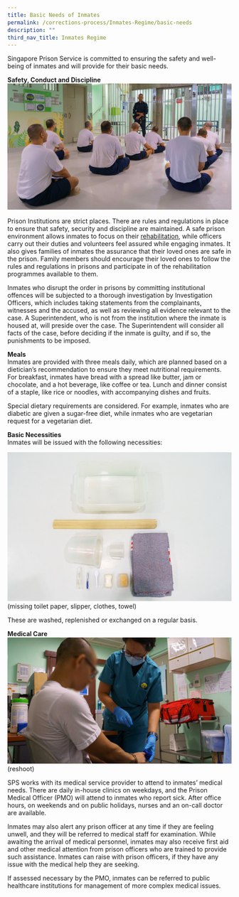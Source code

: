 ```yaml
---
title: Basic Needs of Inmates
permalink: /corrections-process/Inmates-Regime/basic-needs
description: ""
third_nav_title: Inmates Regime
---
```

Singapore Prison Service is committed to ensuring the safety and well-being of inmates and will provide for their basic needs.

**Safety, Conduct and Discipline**<br>
![](/images/Prison%20Life/2022-PrisonRegime-MusterCheck-1.jpg)

Prison Institutions are strict places. There are rules and regulations in place to ensure that safety, security and discipline are maintained. A safe prison environment allows inmates to focus on their [rehabilitation](/rehabilitation-process), while officers carry out their duties and volunteers feel assured while engaging inmates. It also gives families of inmates the assurance that their loved ones are safe in the prison. Family members should encourage their loved ones to follow the rules and regulations in prisons and participate in of the rehabilitation programmes available to them.

Inmates who disrupt the order in prisons by committing institutional offences will be subjected to a thorough investigation by Investigation Officers, which includes taking statements from the complainants, witnesses and the accused, as well as reviewing all evidence relevant to the case.  A Superintendent, who is not from the institution where the inmate is housed at, will preside over the case. The Superintendent will consider all facts of the case, before deciding if the inmate is guilty, and if so, the punishments to be imposed.

**Meals**<br>
Inmates are provided with three meals daily, which are planned based on a dietician’s recommendation to ensure they meet nutritional requirements. For breakfast, inmates have bread with a spread like butter, jam or chocolate, and a hot beverage, like coffee or tea. Lunch and dinner consist of a staple, like rice or noodles, with accompanying dishes and fruits. 

Special dietary requirements are considered. For example, inmates who are diabetic are given a sugar-free diet, while inmates who are vegetarian request for a vegetarian diet. 

**Basic Necessities**  <br>
Inmates will be issued with the following necessities:

![](/images/Prison%20Life/2022-PrisonAdmission-KitBox-4.jpg)
(missing toilet paper, slipper, clothes, towel)

These are washed, replenished or exchanged on a regular basis.

**Medical Care**<br> 
![](/images/Prison%20Life/2022-PrisonRegime-MedicalCare-1.jpg)
(reshoot)

SPS works with its medical service provider to attend to inmates’ medical needs. There are daily in-house clinics on weekdays, and the Prison Medical Officer (PMO) will attend to inmates who report sick. After office hours, on weekends and on public holidays, nurses and an on-call doctor are available.

Inmates may also alert any prison officer at any time if they are feeling unwell, and they will be referred to medical staff for examination. While awaiting the arrival of medical personnel, inmates may also receive first aid and other medical attention from prison officers who are trained to provide such assistance. Inmates can raise with prison officers, if they have any issue with the medical help they are seeking.

If assessed necessary by the PMO, inmates can be referred to public healthcare institutions for management of more complex medical issues.